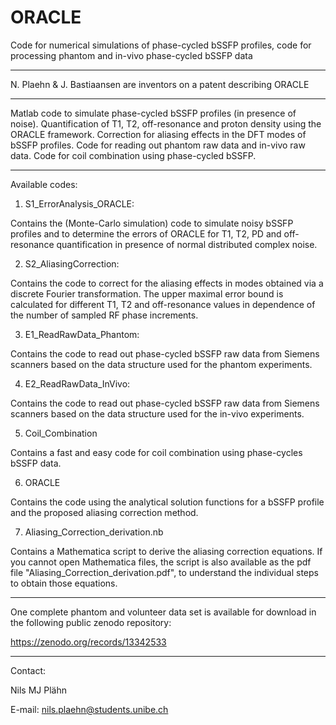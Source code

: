 # ORACLE
Code for numerical simulations of phase-cycled bSSFP profiles, code for processing phantom and in-vivo phase-cycled bSSFP data
**********
N. Plaehn & J. Bastiaansen are inventors on a patent describing ORACLE
**********
Matlab code to simulate phase-cycled bSSFP profiles (in presence of noise). Quantification of T1, T2, off-resonance and proton density using the ORACLE framework. Correction for aliasing effects in the DFT modes of bSSFP profiles. Code for reading out phantom raw data and in-vivo raw data. Code for coil combination using phase-cycled bSSFP. 
**********
Available codes: 

1) S1_ErrorAnalysis_ORACLE:

Contains the (Monte-Carlo simulation) code to simulate noisy bSSFP profiles and to determine the errors of ORACLE for T1, T2, PD and off-resonance quantification in presence of normal distributed complex noise.

2) S2_AliasingCorrection:

Contains the code to correct for the aliasing effects in modes obtained via a discrete Fourier transformation. The upper maximal error bound is calculated for different T1, T2 and off-resonance values in dependence of the number of sampled RF phase increments.

3) E1_ReadRawData_Phantom:

Contains the code to read out phase-cycled bSSFP raw data from Siemens scanners based on the data structure used for the phantom experiments. 

4) E2_ReadRawData_InVivo:

Contains the code to read out phase-cycled bSSFP raw data from Siemens scanners based on the data structure used for the in-vivo experiments. 

5) Coil_Combination

Contains a fast and easy code for coil combination using phase-cycles bSSFP data. 

6) ORACLE

Contains the code using the analytical solution functions for a bSSFP profile and the proposed aliasing correction method.

7) Aliasing_Correction_derivation.nb

Contains a Mathematica script to derive the aliasing correction equations. If you cannot open Mathematica files, the script is also available as the pdf file "Aliasing_Correction_derivation.pdf", to understand the individual steps to obtain those equations.

***********
One complete phantom and volunteer data set is available for download in the following public zenodo repository: 

https://zenodo.org/records/13342533

***********

Contact:  

Nils MJ Plähn

E-mail: nils.plaehn@students.unibe.ch

